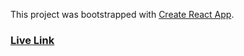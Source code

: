 This project was bootstrapped with [Create React App](https://github.com/facebook/create-react-app).

### [Live Link](https://leafy-malasada-0b1a50.netlify.app/)